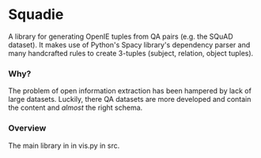 # Squadie

A library for generating OpenIE tuples from QA pairs (e.g. the SQuAD dataset). It makes use of Python's Spacy library's dependency parser and many handcrafted rules to create 3-tuples (subject, relation, object tuples). 

### Why?

The problem of open information extraction has been hampered by lack of large datasets. Luckily, there QA datasets are more developed and contain the content and *almost* the right schema.

### Overview

The main library in in vis.py in src.
